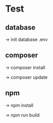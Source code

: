 # Test

## database
-> init database .env
## composer 

->  composer install 

-> composer update


## npm 

-> npm install

-> npm run build